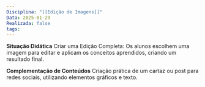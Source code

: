 ```yaml
---
Disciplina: "[[Edição de Imagens]]"
Data: 2025-01-29
Realizada: false
tags:
---
```

**Situação Didática**
Criar uma Edição Completa: Os alunos escolhem uma imagem para editar e aplicam os conceitos aprendidos, criando um resultado final.

**Complementação de Conteúdos**
Criação prática de um cartaz ou post para redes sociais, utilizando elementos gráficos e texto.